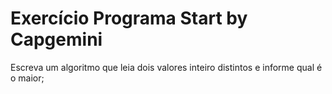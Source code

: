 # Exercício Programa Start by Capgemini
Escreva um algoritmo que leia dois valores inteiro distintos e informe qual é o maior;
